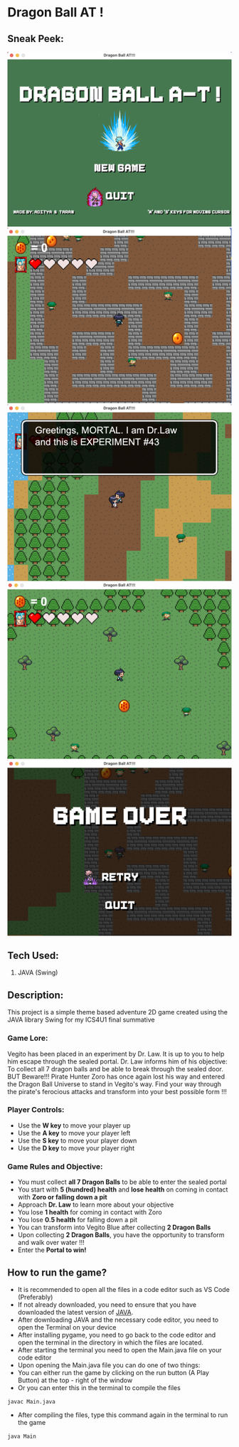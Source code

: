 # Dragon Ball AT !

## Sneak Peek:
![loading](https://github.com/adiii3692/DragonBall_AT/blob/main/dbat%20imgs/loadingScreen.png)
![maze](https://github.com/adiii3692/DragonBall_AT/blob/main/dbat%20imgs/maze.png)
![npc](https://github.com/adiii3692/DragonBall_AT/blob/main/dbat%20imgs/npc.png)
![zoro](https://github.com/adiii3692/DragonBall_AT/blob/main/dbat%20imgs/zoro.png)
![over](https://github.com/adiii3692/DragonBall_AT/blob/main/dbat%20imgs/over.png)

## Tech Used:
1. JAVA (Swing)

## Description:
This project is a simple theme based adventure 2D game created using the JAVA library Swing for my ICS4U1 final summative

### Game Lore:
Vegito has been placed in an experiment by Dr. Law. It is up to you to help him escape through the sealed portal. Dr. Law informs him of his objective: To collect all 7 dragon balls and be able to break through the sealed door. BUT Beware!!! Pirate Hunter Zoro has once again lost his way and entered the Dragon Ball Universe to stand in Vegito's way. Find your way through the pirate's ferocious attacks and transform into your best possible form !!!

### Player Controls:
* Use the **W key** to move your player up
* Use the **A key** to move your player left
* Use the **S key** to move your player down
* Use the **D key** to move your player right

### Game Rules and Objective:
* You must collect **all 7 Dragon Balls** to be able to enter the sealed portal
* You start with **5 (hundred) health** and **lose health** on coming in contact with **Zoro or falling down a pit**
* Approach **Dr. Law** to learn more about your objective
* You lose **1 health** for coming in contact with Zoro
* You lose **0.5 health** for falling down a pit
* You can transform into Vegito Blue after collecting **2 Dragon Balls** 
* Upon collecting **2 Dragon Balls**, you have the opportunity to transform and walk over water !!!
* Enter the **Portal to win!**

## How to run the game?
* It is recommended to open all the files in a code editor such as VS Code (Preferably)
* If not already downloaded, you need to ensure that you have downloaded the latest version of [JAVA](https://www.oracle.com/ca-en/java/technologies/downloads/).
* After downloading JAVA and the necessary code editor, you need to open the Terminal on your device
* After installing pygame, you need to go back to the code editor and open the terminal in the directory in which the files are located. 
* After starting the terminal you need to open the Main.java file on your code editor
* Upon opening the Main.java file you can do one of two things:
* You can either run the game by clicking on the run button (A Play Button) at the top - right of the window
* Or you can enter this in the terminal to compile the files

```
javac Main.java
```
* After compiling the files, type this command again in the terminal to run the game

```
java Main
```

